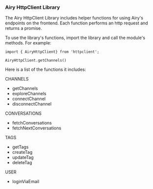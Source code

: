 
### Airy HttpClient Library 

The Airy HttpClient Library includes helper functions for using Airy's endpoints on the frontend.
Each function performs an http request and returns a promise.

To use the library's functions, import the library and call the module's methods.
For example:

```
import { AiryHttpClient} from 'httpclient';

AiryHttpClient.getChannels()

``` 

Here is a list of the functions it includes: 

CHANNELS
- getChannels 
- exploreChannels 
- connectChannel
- disconnectChannel 

CONVERSATIONS 
- fetchConversations
- fetchNextConversations

TAGS 
- getTags
- createTag
- updateTag
- deleteTag

USER 
- loginViaEmail



